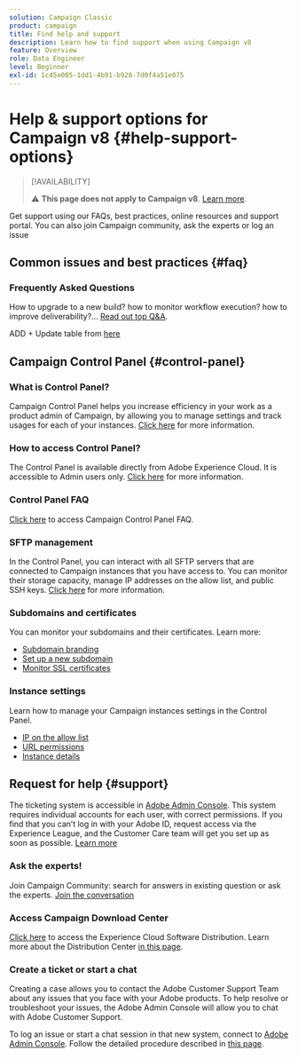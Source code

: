 ```yaml
---
solution: Campaign Classic
product: campaign
title: Find help and support
description: Learn how to find support when using Campaign v8
feature: Overview
role: Data Engineer
level: Beginner
exl-id: 1c45e005-1dd1-4b91-b928-7d0f4a51e075
---
```

# Help & support options for Campaign v8 {#help-support-options}


>[!AVAILABILITY]
>
> :warning: **This page does not apply to Campaign v8**. [Learn more](campaign-faq.md). 
>

Get support using our FAQs, best practices, online resources and support portal. You can also join Campaign community, ask the experts or log an issue

## Common issues and best practices {#faq}

### Frequently Asked Questions

How to upgrade to a new build? how to monitor workflow execution? how to improve deliverability?... [Read out top Q&A](campaign-faq.md).

ADD + Update table from [here](https://experienceleague.adobe.com/docs/campaign-classic/using/getting-started/support.html?lang=en#faq)

## Campaign Control Panel {#control-panel}

### What is Control Panel?

Campaign Control Panel helps you increase efficiency in your work as a product admin of Campaign, by allowing you to manage settings and track usages for each of your instances.
[Click here](https://docs.adobe.com/content/hecontrol-panel/using/discover-control-panel/key-features.html) for more information.

### How to access Control Panel?

The Control Panel is available directly from Adobe Experience Cloud. It is accessible to Admin users only. [Click here](https://docs.adobe.com/content/hecontrol-panel/using/discover-control-panel/accessing-control-panel.html) for more information.

### Control Panel FAQ

[Click here](https://docs.adobe.com/content/hecontrol-panel/using/faq.html) to access Campaign Control Panel FAQ.

### SFTP management

In the Control Panel, you can interact with all SFTP servers that are connected to Campaign instances that you have access to. You can monitor their storage capacity, manage IP addresses on the allow list, and public SSH keys. [Click here](https://docs.adobe.com/content/hecontrol-panel/using/sftp-management/about-sftp-management.html) for more information.

### Subdomains and certificates

You can monitor your subdomains and their certificates. Learn more:
* [Subdomain branding](https://docs.adobe.com/content/hecontrol-panel/using/subdomains-and-certificates/subdomains-branding.html)
* [Set up a new subdomain](https://docs.adobe.com/content/hecontrol-panel/using/subdomains-and-certificates/setting-up-new-subdomain.html)
* [Monitor SSL certificates](https://docs.adobe.com/content/hecontrol-panel/using/subdomains-and-certificates/renewing-subdomain-certificate.html)

### Instance settings

Learn how to manage your Campaign instances settings in the Control Panel.
* [IP on the allow list](https://docs.adobe.com/content/hecontrol-panel/using/instances-settings/ip-whitelisting-instance-access.html)
* [URL permissions](https://docs.adobe.com/content/hecontrol-panel/using/instances-settings/url-permissions.html)
* [Instance details](https://docs.adobe.com/content/hecontrol-panel/using/instances-settings/instance-details.html)

## Request for help {#support}

The ticketing system is accessible in [Adobe Admin Console](https://adminConsole.adobe.com/overview). This system requires individual accounts for each user, with correct permissions. If you find that you can’t log in with your Adobe ID, request access via the Experience League, and the Customer Care team will get you set up as soon as possible. [Learn more](https://helpx.adobe.com/enterprise/using/support-for-experience-cloud.html)

### Ask the experts!

Join Campaign Community: search for answers in existing question or ask the experts. [Join the conversation](https://experienceleaguecommunities.adobe.cadobe-campaign-classic/ct-p/adobe-campaign-classic-community)

### Access Campaign Download Center

[Click here](https://experience.adobe.com/#/downloads/content/software-distributicampaign.html) to access the Experience Cloud Software Distribution.
Learn more about the Distribution Center [in this page](https://docs.adobe.com/content/heexperience-cloud/software-distribution/home.html).

### Create a ticket or start a chat

Creating a case allows you to contact the Adobe Customer Support Team about any issues that you face with your Adobe products. To help resolve or troubleshoot your issues, the Adobe Admin Console will allow you to chat with Adobe Customer Support.

To log an issue or start a chat session in that new system, connect to [Adobe Admin Console](https://adminConsole.adobe.com/overview). Follow the detailed procedure described in [this page](https://helpx.adobe.com/enterprise/using/support-for-experience-cloud.html).
